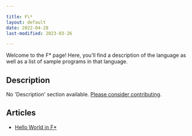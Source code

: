 ```yaml
---

title: F\*
layout: default
date: 2022-04-28
last-modified: 2023-03-26

---
```


Welcome to the F\* page! Here, you'll find a description of the language as well as a list of sample programs in that language.

## Description

No 'Description' section available. [Please consider contributing](https://github.com/TheRenegadeCoder/sample-programs-website).

## Articles

- [Hello World in F\*](https://sampleprograms.io/projects/hello-world/f-star)